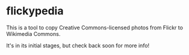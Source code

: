 # flickypedia

This is a tool to copy Creative Commons-licensed photos from Flickr to Wikimedia Commons.

It's in its initial stages, but check back soon for more info!
